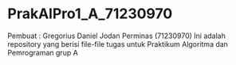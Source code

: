 # PrakAlPro1_A_71230970

Pembuat : Gregorius Daniel Jodan Perminas (71230970)
Ini adalah repository yang berisi file-file tugas untuk Praktikum Algoritma dan Pemrograman grup A
